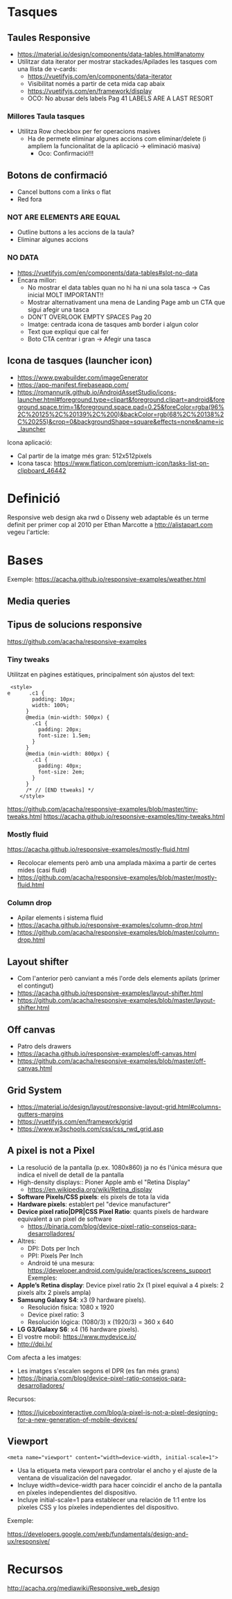 # Tasques

## Taules Responsive

- https://material.io/design/components/data-tables.html#anatomy
- Utilitzar data iterator per mostrar stackades/Apilades les tasques com una llista de v-cards:
  - https://vuetifyjs.com/en/components/data-iterator
  - Visibilitat només a partir de ceta mida cap abaix
  - https://vuetifyjs.com/en/framework/display 
  - OCO: No abusar dels labels Pag 41 LABELS ARE A LAST RESORT

### Millores Taula tasques

- Utilitza Row checkbox per fer operacions masives
  - Ha de permete eliminar algunes accions com eliminar/delete (i ampliem la funcionalitat de la aplicació -> eliminació masiva)
    - Oco: Confirmació!!!
## Botons de confirmació

- Cancel buttons com a links o flat
- Red fora

### NOT ARE ELEMENTS ARE EQUAL

- Outline buttons a les accions de la taula?
- Eliminar algunes accions

### NO DATA
- https://vuetifyjs.com/en/components/data-tables#slot-no-data
- Encara millor:
  - No mostrar el data tables quan no hi ha ni una sola tasca -> Cas inicial MOLT IMPORTANT!!
  - Mostrar alternativament una mena de Landing Page amb un CTA que sigui afegir una tasca 
  - DON'T OVERLOOK EMPTY SPACES Pag 20    
  - Imatge: centrada icona de tasques amb border i algun color
  - Text que expliqui que cal fer
  - Boto CTA centrar i gran -> Afegir una tasca
     

## Icona de tasques (launcher icon)

- https://www.pwabuilder.com/imageGenerator
- https://app-manifest.firebaseapp.com/
- https://romannurik.github.io/AndroidAssetStudio/icons-launcher.html#foreground.type=clipart&foreground.clipart=android&foreground.space.trim=1&foreground.space.pad=0.25&foreColor=rgba(96%2C%20125%2C%20139%2C%200)&backColor=rgb(68%2C%20138%2C%20255)&crop=0&backgroundShape=square&effects=none&name=ic_launcher

Icona aplicació:
- Cal partir de la imatge més gran: 512x512pixels
- Icona tasca: https://www.flaticon.com/premium-icon/tasks-list-on-clipboard_46442

# Definició

Responsive web design aka rwd o Disseny web adaptable és un terme definit per primer cop al 2010 per Ethan Marcotte a http://alistapart.com vegeu l'article:

# Bases

Exemple: https://acacha.github.io/responsive-examples/weather.html

## Media queries

## Tipus de solucions responsive

https://github.com/acacha/responsive-examples

### Tiny tweaks

Utilitzat en pàgines estàtiques, principalment són ajustos del text:

```
 <style>
e      .c1 {
        padding: 10px;
        width: 100%;
      }
      @media (min-width: 500px) {
        .c1 {
          padding: 20px;
          font-size: 1.5em;
        }
      }
      @media (min-width: 800px) {
        .c1 {
          padding: 40px;
          font-size: 2em;
        }
      }
      /* // [END ttweaks] */
    </style>
```
https://github.com/acacha/responsive-examples/blob/master/tiny-tweaks.html
https://acacha.github.io/responsive-examples/tiny-tweaks.html

### Mostly fluid

https://acacha.github.io/responsive-examples/mostly-fluid.html

- Recolocar elements però amb una amplada màxima a partir de certes mides (casi fluid)
- https://github.com/acacha/responsive-examples/blob/master/mostly-fluid.html

### Column drop
- Apilar elements i sistema fluid
- https://acacha.github.io/responsive-examples/column-drop.html
- https://github.com/acacha/responsive-examples/blob/master/column-drop.html

## Layout shifter
- Com l'anterior però canviant a més l'orde dels elements apilats (primer el contingut)
- https://acacha.github.io/responsive-examples/layout-shifter.html
- https://github.com/acacha/responsive-examples/blob/master/layout-shifter.html

## Off canvas
- Patro dels drawers
- https://acacha.github.io/responsive-examples/off-canvas.html
- https://github.com/acacha/responsive-examples/blob/master/off-canvas.html

## Grid System

- https://material.io/design/layout/responsive-layout-grid.html#columns-gutters-margins
- https://vuetifyjs.com/en/framework/grid
- https://www.w3schools.com/css/css_rwd_grid.asp

## A pixel is not a Pixel

- La resolució de la pantalla (p.ex. 1080x860) ja no és l'única mésura que indica el nivell de detall de la pantalla
- High-density displays:: Pioner Apple amb el "Retina Display"
  - https://en.wikipedia.org/wiki/Retina_display
- **Software Pixels/CSS pixels**: els pixels de tota la vida 
- **Hardware pixels**: establert pel "device manufacturer"
- **Device pixel ratio|DPR|CSS Pixel Ratio**: quants pixels de hardware equivalent a un pixel de software
  - https://binaria.com/blog/device-pixel-ratio-consejos-para-desarrolladores/
- Altres:
  - DPI: Dots per Inch
  - PPI: Pixels Per Inch
  - Android té una mesura: https://developer.android.com/guide/practices/screens_support
Exemples:
- **Apple’s Retina display**: Device pixel ratio 2x (1 pixel equival a 4 pixels: 2 pixels altx 2 pixels ampla)
- **Samsung Galaxy S4**: x3 (9 hardware pixels).
  - Resolución física: 1080 x 1920
  - Device pixel ratio: 3
  - Resolución lógica: (1080/3) x (1920/3) = 360 x 640
- **LG G3/Galaxy S6**: x4 (16 hardware pixels).
- El vostre mobil: https://www.mydevice.io/
- http://dpi.lv/

Com afecta a les imatges:

- Les imatges s'escalen segons el DPR (es fan més grans)
- https://binaria.com/blog/device-pixel-ratio-consejos-para-desarrolladores/

Recursos:
- https://juiceboxinteractive.com/blog/a-pixel-is-not-a-pixel-designing-for-a-new-generation-of-mobile-devices/

## Viewport

```
<meta name="viewport" content="width=device-width, initial-scale=1">
```

- Usa la etiqueta meta viewport para controlar el ancho y el ajuste de la ventana de visualización del navegador.
- Incluye width=device-width para hacer coincidir el ancho de la pantalla en píxeles independientes del dispositivo.
- Incluye initial-scale=1 para establecer una relación de 1:1 entre los píxeles CSS y los píxeles independientes del dispositivo.


Exemple:

https://developers.google.com/web/fundamentals/design-and-ux/responsive/

# Recursos

http://acacha.org/mediawiki/Responsive_web_design
